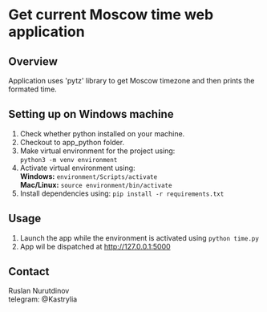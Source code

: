 # Get current Moscow time web application

## Overview

Application uses 'pytz' library to get Moscow timezone and then prints the formated time.

## Setting up on Windows machine

1. Check whether python installed on your machine.
2. Checkout to app_python folder.
3. Make virtual environment for the project using: \
`python3 -m venv environment`
4. Activate virtual environment using: \
**Windows:**  `environment/Scripts/activate` \
**Mac/Linux:**  `source environment/bin/activate`
5. Install dependencies using:
   `pip install -r requirements.txt`

## Usage

1. Launch the app while the environment is activated using
   `python time.py`
2. App wil be dispatched at http://127.0.0.1:5000

## Contact

Ruslan Nurutdinov \
telegram: @Kastrylia

